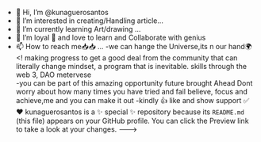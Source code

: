 - 👋 Hi, I’m @kunaguerosantos
- 👀 I’m interested in creating/Handling article...
- 🌱 I’m currently learning Art/drawing ...
- 💞️ I’m loyal 🙇 and love to learn and Collaborate with genius
- 📫 How to reach me📥📥 ...
-we can  hange the Universe,its n our hand🌍
<! making progress to get a good deal from the community that can literally  change mindset, a program that is inevitable. skills through the web 3, DAO metervese  
-you can be part of this amazing opportunity future brought Ahead Dont worry about how many times you have tried and fail believe, focus and achieve,me and you can make it out
-kindly 👍 like and show support ✅❤️
kunaguerosantos is a ✨ special ✨ repository because its `README.md` (this file) appears on your GitHub profile.
You can click the Preview link to take a look at your changes.
--->
